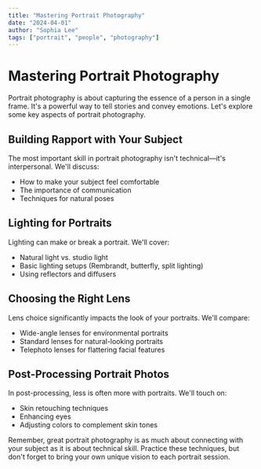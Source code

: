 ```yaml
---
title: "Mastering Portrait Photography"
date: "2024-04-01"
author: "Sophia Lee"
tags: ["portrait", "people", "photography"]
---
```


# Mastering Portrait Photography

Portrait photography is about capturing the essence of a person in a single frame. It's a powerful way to tell stories and convey emotions. Let's explore some key aspects of portrait photography.

## Building Rapport with Your Subject

The most important skill in portrait photography isn't technical—it's interpersonal. We'll discuss:

- How to make your subject feel comfortable
- The importance of communication
- Techniques for natural poses

## Lighting for Portraits

Lighting can make or break a portrait. We'll cover:

- Natural light vs. studio light
- Basic lighting setups (Rembrandt, butterfly, split lighting)
- Using reflectors and diffusers

## Choosing the Right Lens

Lens choice significantly impacts the look of your portraits. We'll compare:

- Wide-angle lenses for environmental portraits
- Standard lenses for natural-looking portraits
- Telephoto lenses for flattering facial features

## Post-Processing Portrait Photos

In post-processing, less is often more with portraits. We'll touch on:

- Skin retouching techniques
- Enhancing eyes
- Adjusting colors to complement skin tones

Remember, great portrait photography is as much about connecting with your subject as it is about technical skill. Practice these techniques, but don't forget to bring your own unique vision to each portrait session.